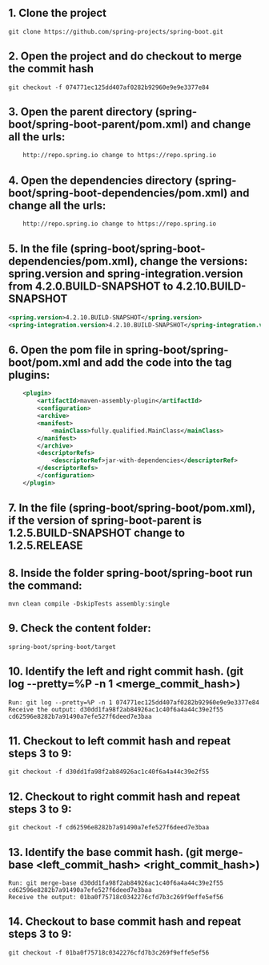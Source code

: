 ## 1. Clone the project 
    git clone https://github.com/spring-projects/spring-boot.git

## 2. Open the project and do checkout to merge the commit hash
    git checkout -f 074771ec125dd407af0282b92960e9e9e3377e84

## 3. Open the parent directory (spring-boot/spring-boot-parent/pom.xml) and change all the urls:
```xml
    http://repo.spring.io change to https://repo.spring.io
```

## 4. Open the dependencies directory (spring-boot/spring-boot-dependencies/pom.xml) and change all the urls:
```xml
    http://repo.spring.io change to https://repo.spring.io
```

## 5. In the file (spring-boot/spring-boot-dependencies/pom.xml), change the versions: spring.version and spring-integration.version from 4.2.0.BUILD-SNAPSHOT to 4.2.10.BUILD-SNAPSHOT
```xml
<spring.version>4.2.10.BUILD-SNAPSHOT</spring.version>
<spring-integration.version>4.2.10.BUILD-SNAPSHOT</spring-integration.version>
```

## 6. Open the pom file in spring-boot/spring-boot/pom.xml and add the code into the tag plugins:
```xml
    <plugin>
        <artifactId>maven-assembly-plugin</artifactId> 
        <configuration> 
        <archive> 
        <manifest> 
            <mainClass>fully.qualified.MainClass</mainClass> 
        </manifest> 
        </archive> 
        <descriptorRefs> 
            <descriptorRef>jar-with-dependencies</descriptorRef> 
        </descriptorRefs> 
        </configuration> 
    </plugin>
```

## 7. In the file (spring-boot/spring-boot/pom.xml), if the version of spring-boot-parent is 1.2.5.BUILD-SNAPSHOT change to 1.2.5.RELEASE

## 8. Inside the folder spring-boot/spring-boot run the command:
    mvn clean compile -DskipTests assembly:single

## 9. Check the content folder: 
    spring-boot/spring-boot/target

## 10. Identify the left and right commit hash. (git log --pretty=%P -n 1 <merge_commit_hash>)
    Run: git log --pretty=%P -n 1 074771ec125dd407af0282b92960e9e9e3377e84
    Receive the output: d30dd1fa98f2ab84926ac1c40f6a4a44c39e2f55 cd62596e8282b7a91490a7efe527f6deed7e3baa

## 11. Checkout to left commit hash and repeat steps 3 to 9:
    git checkout -f d30dd1fa98f2ab84926ac1c40f6a4a44c39e2f55

## 12. Checkout to right commit hash and repeat steps 3 to 9:
    git checkout -f cd62596e8282b7a91490a7efe527f6deed7e3baa

## 13. Identify the base commit hash. (git merge-base <left_commit_hash> <right_commit_hash>)
    Run: git merge-base d30dd1fa98f2ab84926ac1c40f6a4a44c39e2f55 cd62596e8282b7a91490a7efe527f6deed7e3baa
    Receive the output: 01ba0f75718c0342276cfd7b3c269f9effe5ef56

## 14. Checkout to base commit hash and repeat steps 3 to 9:
    git checkout -f 01ba0f75718c0342276cfd7b3c269f9effe5ef56